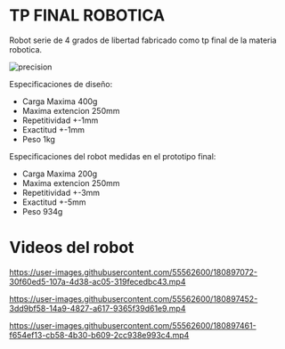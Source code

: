 # TP FINAL ROBOTICA

Robot serie de 4 grados de libertad fabricado como tp final de la materia robotica.

![precision](https://user-images.githubusercontent.com/55562600/180894623-eac10e58-efb8-4edf-b705-b822cfd197ad.jpeg)

Especificaciones de diseño:

- Carga Maxima 400g
- Maxima extencion 250mm
- Repetitividad +-1mm
- Exactitud +-1mm
- Peso 1kg

Especificaciones del robot medidas en el prototipo final:

- Carga Maxima 200g
- Maxima extencion 250mm
- Repetitividad +-3mm
- Exactitud +-5mm
- Peso 934g

# Videos del robot

https://user-images.githubusercontent.com/55562600/180897072-30f60ed5-107a-4d38-ac05-319fecedbc43.mp4



https://user-images.githubusercontent.com/55562600/180897452-3dd9bf58-14a9-4827-a617-9365f39d61e9.mp4




https://user-images.githubusercontent.com/55562600/180897461-f654ef13-cb58-4b30-b609-2cc938e993c4.mp4


